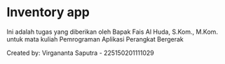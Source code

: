 Inventory app
==================================

Ini adalah tugas yang diberikan oleh Bapak Fais Al Huda, S.Kom., M.Kom. untuk mata kuliah Pemrograman Aplikasi Perangkat Bergerak

Created by:
Virgananta Saputra - 225150201111029
